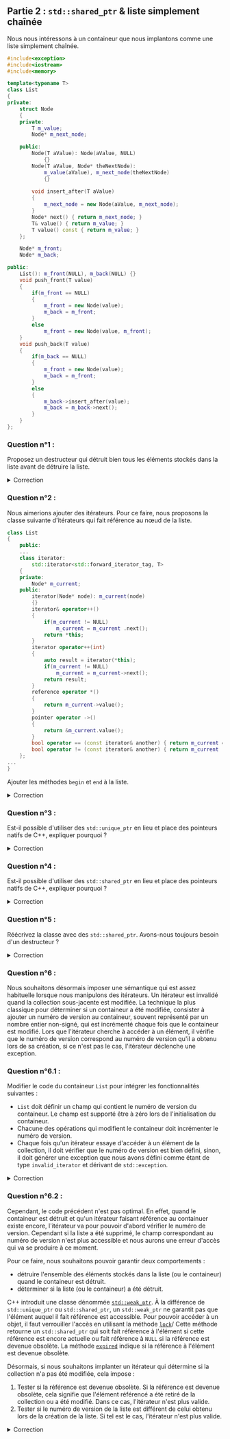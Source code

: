 ## Partie 2 : `std::shared_ptr` & liste simplement chaînée

Nous nous intéressons à un containeur que nous implantons comme une liste simplement chaînée.

```cpp
#include<exception>
#include<iostream>
#include<memory>

template<typename T>
class List
{
private:
    struct Node
    {
    private:
        T m_value;
        Node* m_next_node;

    public:
        Node(T aValue): Node(aValue, NULL) 
            {}
        Node(T aValue, Node* theNextNode):
            m_value(aValue), m_next_node(theNextNode)
            {}
        
        void insert_after(T aValue)
        {
            m_next_node = new Node(aValue, m_next_node);
        }
        Node* next() { return m_next_node; }
        T& value() { return m_value; }
        T value() const { return m_value; }
    };

    Node* m_front;
    Node* m_back;

public:
    List(): m_front(NULL), m_back(NULL) {}
    void push_front(T value)
    {
        if(m_front == NULL)
        {
            m_front = new Node(value);
            m_back = m_front;
        }
        else
            m_front = new Node(value, m_front);
    }
    void push_back(T value)
    {
        if(m_back == NULL)
        {
            m_front = new Node(value);
            m_back = m_front;
        }
        else
        {
            m_back->insert_after(value);
            m_back = m_back->next();
        }
    }
};

```

### Question n°1 :

Proposez un destructeur qui détruit bien tous les éléments stockés dans la liste avant de détruire la liste.

<details><summary>Correction</summary>

Nous devons parcourir l'ensemble des nœuds qui ont été créés et les détruire un par un.

```cpp
    ~List()
    {
        for(auto m_current = m_front; m_current != NULL; )
        {
            auto m_next = m_current->next();
            delete m_current;
            m_current = m_next;
        }
    }
```
</details>

### Question n°2 :

Nous aimerions ajouter des itérateurs. Pour ce faire, nous proposons la classe suivante d'itérateurs qui fait référence au nœud de la liste.

```cpp
class List
{
    public:
    ...
    class iterator: 
        std::iterator<std::forward_iterator_tag, T>
    {
    private:
        Node* m_current;
    public:        
        iterator(Node* node): m_current(node)
        {}
        iterator& operator++()
        {
            if(m_current != NULL)
                m_current = m_current .next();
            return *this;
        }
        iterator operator++(int)
        {
            auto result = iterator(*this);
            if(m_current != NULL)
                m_current = m_current->next();
            return result;
        }
        reference operator *()
        {
            return m_current->value();
        }
        pointer operator ->()
        {
            return &m_current.value();
        }
        bool operator == (const iterator& another) { return m_current == another.m_current; }
        bool operator != (const iterator& another) { return m_current != another.m_current; }
    };
...
}
```

Ajouter les méthodes `begin` et `end` à la liste.

<details><summary>Correction</summary>

Le code est relativement simple et se réduit à :

```cpp
    iterator begin() { return iterator(m_front); }
    iterator end() { return iterator(NULL); }
```
</details>

### Question n°3 :

Est-il possible d'utiliser des `std::unique_ptr` en lieu et place des pointeurs natifs de C++, expliquer pourquoi ?

<details><summary>Correction</summary>

Il n'est pas possible d'utiliser les `std::unique_ptr` pointeurs puisque nous avons deux références sur le dernier élément de la liste, la référence venant du nœud précédent le dernier et la référence stockée dans le champ `m_back`.

De même, les itérateurs font références à des nœuds de la liste, ce qui veut dire que pour un nœud de la liste, nous pouvons avoir plusieurs références sur ce nœud.

</details>

### Question n°4 :

Est-il possible d'utiliser des `std::shared_ptr` en lieu et place des pointeurs natifs de C++, expliquer pourquoi ?

<details><summary>Correction</summary>

Les `std::shared_ptr` supportent plusieurs références à un élément. En conséquence, il est possible d'utiliser des `std::shared_ptr` au lieu et place de pointeurs natifs de C++. Ces pointeurs autorisent un accès aussi rapide que les pointeurs standards de C++ et garantissent que l'élément référencé ne sera détruit uniquement au moment de la destruction de la dernière référence sur celui-ci.

</details>

### Question n°5 :

Réécrivez la classe avec des `std::shared_ptr`. Avons-nous toujours besoin d'un destructeur ?

<details><summary>Correction</summary>

Il suffit de remplacer dans le code précédent chacune des références à un pointeur sur un élément de `T` par un `std::shared_ptr<T>`.

De plus, il n'est plus besoin de destructeur sachant que la suppression de toutes les références à un nœud va entrainer automatiquement la destruction de ce nœud.

Il est cependant à remarquer que cette stratégie de gestion de la mémoire peut induire un changement de comportement du logiciel. Si un itérateur faisant référence à un élément de la liste continue à exister après la destruction de la liste, l'élément de la liste référencée par cet itérateur continuera à être présent en mémoire tant que l'itérateur ne sera pas détruit.

La suppression du destructeur ainsi que le remplacement des pointeurs natifs `T*` par des `std::shared_ptr<T>` conduit au code suivant :

```cpp
template<typename T>
class List
{
private:
    struct Node
    {
    private:
        T m_value;
        std::shared_ptr<Node> m_next_node;

    public:
        Node(T aValue): 
            m_value(aValue), m_next_node()
            {}
        Node(T aValue, std::shared_ptr<Node>& theNextNode):
            m_value(aValue), m_next_node(theNextNode)
            {}
        
        void insert_after(T aValue)
        {
            m_next_node = std::make_shared<Node>(aValue, m_next_node);
        }
        std::shared_ptr<Node>& next() { return m_next_node; }
        T& value() { return m_value; }
        T value() const { return m_value; }
    };

    std::shared_ptr<Node> m_front;
    std::shared_ptr<Node> m_back;

    class iterator: 
        std::iterator<std::forward_iterator_tag, T>
    {
    private:
        std::shared_ptr<Node> m_current;
    public:        
        iterator(): m_current() {}
        iterator(std::shared_ptr<Node>& node): m_current(node)
        {}
        iterator& operator++()
        {
            if(m_current != NULL)
                m_current = m_current .next();
            return *this;
        }
        iterator operator++(int)
        {
            auto result = iterator(*this);
            if(m_current != NULL)
                m_current = m_current->next();
            return result;
        }
        reference operator *()
        {
            return m_current->value();
        }
        pointer operator ->()
        {
            return &(m_current->value());
        }
        bool operator == (const iterator& another) { return m_current == another.m_current; }
        bool operator != (const iterator& another) { return m_current != another.m_current; }
    };
public:
    List(): m_front(NULL), m_back(NULL) {}
    iterator begin() { return iterator(m_front); }
    iterator end() { return iterator(); }
    void push_front(T value)
    {
        if(m_front == NULL)
        {
            m_front = std::make_shared<Node>(value);
            m_back = m_front;
        }
        else
            m_front = std::make_shared<Node>(value, m_front);
    }
    void push_back(T value)
    {
        if(m_back == NULL)
        {
            m_front = std::make_shared<Node>(value);
            m_back = m_front;
        }
        else
        {
            m_back->insert_after(value);
            m_back = m_back->next();
        }
    }
};
```
</details>

### Question n°6 :

Nous souhaitons désormais imposer une sémantique qui est assez habituelle lorsque nous manipulons des itérateurs. Un itérateur est invalidé quand la collection sous-jacente est modifiée. La technique la plus classique pour déterminer si un containeur a été modifiée, consister à ajouter un numéro de version au containeur, souvent représenté par un nombre entier non-signé, qui est incrémenté chaque fois que le containeur est modifié. Lors que l'itérateur cherche à accéder à un élément, il vérifie que le numéro de version correspond au numéro de version qu'il a obtenu lors de sa création, si ce n'est pas le cas, l'itérateur déclenche une exception.

### Question n°6.1 :

Modifier le code du containeur `List` pour intégrer les fonctionnalités suivantes :

* `List` doit définir un champ qui contient le numéro de version du containeur. Le champ est supporté être à zéro lors de l'initialisation du containeur.
* Chacune des opérations qui modifient le containeur doit incrémenter le numéro de version.
* Chaque fois qu'un itérateur essaye d'accéder à un élément de la collection, il doit vérifier que le numéro de version est bien défini, sinon, il doit générer une exception que nous avons défini comme étant de type `invalid_iterator` et dérivant de `std::exception`.

<details><summary>Correction</summary>

Nous définissons dans un premier temps une nouvelle classe `invalid_iterator` :

```cpp
class invalid_iterator: std::exception
{
public:
    invalid_iterator() {}
    invalid_iterator(const char* const &aMessage):
        exception(aMessage) {}
};
```

Ensuite, nous ajoutons à la classe `List`, le numéro de version :
```cpp
template<typename T>
class List:
{
private:
    ...
    using version_type = unsigned;
    ...
    version_type m_version = 0ul;

public:

};
```

Les méthodes modifiant la liste `List` doivent désormais incrémentée le numéro de version `m_version`. 

```cpp
template<typename T>
class List:
{
    ...
public:
    void push_front(T value)
    {
        if(m_front == NULL)
        {
            m_front = std::make_shared<Node>(value);
            m_back = m_front;
        }
        else
            m_front = std::make_shared<Node>(value, m_front);
        m_version ++;
    }
    void push_back(T value)
    {
        if(m_back == NULL)
        {
            m_front = std::make_shared<Node>(value);
            m_back = m_front;
        }
        else
        {
            m_back->insert_after(value);
            m_back = m_back->next();
        }
        m_version ++;
    }
};
```
Une fois ces modifications faites, il faut modifier la classe itérateur `List<T>::iterator`. Désormais cette classe doit stocker une référence à la liste ainsi que doit initialiser un champ `m_version` avec le numéro de version définie par la liste au moment de la création de l'itérateur.

Il faut en conséquence ajouter les deux champs et modifier les constructeurs comme suit :

```cpp
    class iterator: 
        std::iterator<std::forward_iterator_tag, T>
    {
    private:
        std::shared_ptr<Node> m_current;
        const List<T>& m_list;
        typename List<T>::version_type m_version;
        ...
    public:
        iterator(const List<T>& theList):
             m_list(theList), m_current(), 
             m_version(theList.m_version) {}
        iterator(const List<T>& theList, 
            std::shared_ptr<Node>& node):
            m_list(theList), m_current(node), 
            m_version(theList.m_version) {}
        {}
        ...
    };
```

Ensuite, chaque méthode de l'itérateur doit vérifier que l'itérateur est valide. Pour factoriser le code, nous proposons de définir une méthode `check_if_is_valid` qui vérifie que l'itérateur est bien valide et si ce n'est le cas lève l'exception `invalid_iterator`.

```cpp
    class iterator: 
        std::iterator<std::forward_iterator_tag, T>
    {
    private:
        ...
        void check_if_is_valid()
        {
            if(m_version != m_list.m_version)
                throw invalid_iterator();
        }
        ...
    public:
        ...
    };
```

Enfin pour chacun que méthodes qui manipulent l'itérateur, comme les opérateurs d'accès à l'élément, les opérateurs d'incrémentation, il est nécessaire d'appeler la méthode privée `check_if_is_valid` pour s'assurer que l'itérateur est valide.

```cpp
    class iterator: 
        std::iterator<std::forward_iterator_tag, T>
    {
        ...
        iterator& operator++()
        {
            check_if_is_valid();
            if(m_current != NULL)
                m_current = m_current->next();
            return *this;
        }
        ...
        reference operator *()
        {
            check_if_is_valid();
            return m_current->value();
        }
        ...
    };
```

Enfin, nous devons modifier les appels aux constructeurs dans les méthodes `begin` et `end` de la liste `List`.

```cpp
template<typename T>
class List:
{
    ...
public:
    ...
    iterator begin() { return iterator(*this, m_front); }
    iterator end() { return iterator(*this); }
    ...
};
```

Ce qui termine l'ensemble des modifications nécessaires pour implanter ce nouveau comportement.

Ceci nous donne en conséquence le code consolidé suivant :

```cpp
class invalid_iterator: std::exception
{
public:
    invalid_iterator() {}
    invalid_iterator(const char* const &aMessage):
        exception(aMessage) {}
};

template<typename T>
class List
{
private:
    struct Node
    {
    private:
        T m_value;
        std::shared_ptr<Node> m_next_node;

    public:
        Node(T aValue): 
            m_value(aValue), m_next_node()
            {}
        Node(T aValue, std::shared_ptr<Node>& theNextNode):
            m_value(aValue), m_next_node(theNextNode)
            {}
        
        void insert_after(T aValue)
        {
            m_next_node = std::make_shared<Node>(aValue, m_next_node);
        }
        std::shared_ptr<Node>& next() { return m_next_node; }
        T& value() { return m_value; }
        T value() const { return m_value; }
    };

    using version_type = unsigned;

    std::shared_ptr<Node> m_front;
    std::shared_ptr<Node> m_back;
    version_type m_version;

    class iterator: 
        std::iterator<std::forward_iterator_tag, T>
    {
    private:
        std::shared_ptr<Node> m_current;
        const List<T>& m_list;
        typename List<T>::version_type m_version;
        void check_if_is_valid()
        {
            if(m_version != m_list.m_version)
                throw invalid_iterator();
        }

    public:        
        iterator(const List<T>& theList):
             m_list(theList), m_current(), 
             m_version(theList.m_version) {}
        iterator(const List<T>& theList, 
            std::shared_ptr<Node>& node):
            m_list(theList), m_current(node), 
            m_version(theList.m_version) {}
        iterator& operator++()
        {
            check_if_is_valid();
            if(m_current != NULL)
                m_current = m_current->next();
            return *this;
        }
        iterator operator++(int)
        {
            check_if_is_valid();
            auto result = iterator(*this);
            if(m_current != NULL)
                m_current = m_current->next();
            return result;
        }
        reference operator *()
        {
            check_if_is_valid();
            return m_current->value();
        }
        pointer operator ->()
        {
            check_if_is_valid();
            return &(m_current->value());
        }
        bool operator == (const iterator& another) 
        { 
            return &m_list == &another.m_list 
                && m_version == another.m_version 
                && m_current == another.m_current; 
        }
        bool operator != (const iterator& another) 
        { 
            return &m_list == &another.m_list 
                && m_version == another.m_version 
                && m_current != another.m_current; 
        }
    };
public:
    List(): m_front(), m_back(), m_version(0) {}
    iterator begin() { return iterator(*this, m_front); }
    iterator end() { return iterator(*this); }
    void push_front(T value)
    {
        if(m_front == NULL)
        {
            m_front = std::make_shared<Node>(value);
            m_back = m_front;
        }
        else
            m_front = std::make_shared<Node>(value, m_front);
        m_version ++;
    }
    void push_back(T value)
    {
        if(m_back == NULL)
        {
            m_front = std::make_shared<Node>(value);
            m_back = m_front;
        }
        else
        {
            m_back->insert_after(value);
            m_back = m_back->next();
        }
        m_version ++;
    }
};
```

</details>

### Question n°6.2 :

Cependant, le code précédent n'est pas optimal. En effet, quand le containeur est détruit et qu'un itérateur faisant référence au containuer existe encore, l'itérateur va pour pouvoir d'abord vérifier le numéro de version. Cependant si la liste a été supprimé, le champ correspondant au numéro de version n'est plus accessible et nous aurons une erreur d'accès qui va se produire à ce moment. 

Pour ce faire, nous souhaitons pouvoir garantir deux comportements :

* détruire l'ensemble des éléments stockés dans la liste (ou le containeur) quand le containeur est détruit. 
* déterminer si la liste (ou le containeur) a été détruit.

C++ introduit une classe dénommée [`std::weak_ptr`](https://en.cppreference.com/w/cpp/memory/weak_ptr). À la différence de `std::unique_ptr` ou `std::shared_ptr`, un `std::weak_ptr` ne garantit pas que l'élément auquel il fait référence est accessible. Pour pouvoir accéder à un objet, il faut verrouiller l'accès en utilisant la méthode [`lock`](https://en.cppreference.com/w/cpp/memory/weak_ptr/lock)/ Cette méthode retourne un `std::shared_ptr` qui soit fait référence à l'élément si cette référence est encore actuelle ou fait référence à `NULL` si la référence est devenue obsolète. La méthode [`expired`](https://en.cppreference.com/w/cpp/memory/weak_ptr/expired) indique si la référence à l'élément est devenue obsolète.

Désormais, si nous souhaitons implanter un itérateur qui détermine si la collection n'a pas été modifiée, cela impose :

1. Tester si la référence est devenue obsolète. Si la référence est devenue obsolète, cela signifie que l'élément référencé a été retiré de la collection ou a été modifié. Dans ce cas, l'itérateur n'est plus valide.
2. Tester si le numéro de version de la liste est différent de celui obtenu lors de la création de la liste. Si tel est le cas, l'itérateur n'est plus valide.

<details><summary>Correction</summary>

La solution consiste à utiliser dans la classe `iterator` un `std::weak_ptr` en lieu et place d'un `std::shared_ptr` pour faire référence au nœud de la liste. 

```cpp
    class iterator: 
        std::iterator<std::forward_iterator_tag, T>
    {
    private:
        std::weak_ptr<Node> m_current;
        const List<T>& m_list;
        typename List<T>::version_type m_version;
    ...
    };
```
Nous modifions ensuite le code de la méthode `check_if_is_valid` pour tester en premier si la référence au nœud est toujours valide. Si elle n'est plus valide, cela signifie soit que le nœud a été supprimé, soit que la collection a été détruite.

    class iterator: 
        std::iterator<std::forward_iterator_tag, T>
    {
    private:
        ...
        void check_if_is_valid()
        {
            if(m_current.expired() || m_version != m_list.m_version)
                throw invalid_iterator();
        }
        ...
    };

Il faut ensuite modifier les méthodes qui accèdent au nœud pour obtenir un `std::shared_ptr` le temps nécessaire pour effectuer l'opération. Ce `std::shared_ptr` sera automatiquement détruit au plus tard à la fin de la méthode.

Ceci donne par exemple les méthodes suivantes :

```cpp
    class iterator: 
        std::iterator<std::forward_iterator_tag, T>
    {
        ...
    public:
        ...
        iterator operator++(int)
        {
            check_if_is_valid();
            auto result = iterator(*this);
            auto current_ptr = m_current.lock();
            if(current_ptr != NULL)
                m_current = current_ptr->next();
            return result;
        }
        ...
        reference operator *()
        {
            check_if_is_valid();
            return m_current.lock()->value();
        }
        ...
    };
```

Et cela termine l'ensemble des modifications à réaliser pour implanter le nouveau comportement. 

Ceci donne le code consolidé suivant :
```cpp
class invalid_iterator: std::exception
{
public:
    invalid_iterator() {}
    invalid_iterator(const char* const &aMessage):
        exception(aMessage) {}
};

template<typename T>
class List
{
private:
    struct Node
    {
    private:
        T m_value;
        std::shared_ptr<Node> m_next_node;

    public:
        Node(T aValue): 
            m_value(aValue), m_next_node()
            {}
        Node(T aValue, std::shared_ptr<Node>& theNextNode):
            m_value(aValue), m_next_node(theNextNode)
            {}
        
        void insert_after(T aValue)
        {
            m_next_node = std::make_shared<Node>(aValue, m_next_node);
        }
        std::shared_ptr<Node>& next() { return m_next_node; }
        T& value() { return m_value; }
        T value() const { return m_value; }
    };

    using version_type = unsigned;

    std::shared_ptr<Node> m_front;
    std::shared_ptr<Node> m_back;
    version_type m_version;

    class iterator: 
        std::iterator<std::forward_iterator_tag, T>
    {
    private:
        std::weak_ptr<Node> m_current;
        const List<T>& m_list;
        typename List<T>::version_type m_version;
        void check_if_is_valid()
        {
            if(m_current.expired() || m_version != m_list.m_version)
                throw invalid_iterator();
        }

    public:        
        iterator(const List<T>& theList):
             m_list(theList), m_current() {}
        iterator(const List<T>& theList, 
            std::shared_ptr<Node>& node):
            m_list(theList), m_current(node)
        {}
        iterator& operator++()
        {
            check_if_is_valid();
            auto current_ptr = m_current.lock();
            if(current_ptr != NULL)
                m_current = current_ptr->next();
            return *this;
        }
        iterator operator++(int)
        {
            check_if_is_valid();
            auto result = iterator(*this);
            auto current_ptr = m_current.lock();
            if(current_ptr != NULL)
                m_current = current_ptr->next();
            return result;
        }
        reference operator *()
        {
            check_if_is_valid();
            return m_current.lock()->value();
        }
        pointer operator ->()
        {
            check_if_is_valid();
            return &(m_current.lock()->value());
        }
        bool operator == (const iterator& another) 
        { 
            return &m_list == &another.m_list 
                && m_version == another.m_version 
                && m_current == another.m_current; 
        }
        bool operator != (const iterator& another) 
        { 
            return &m_list != &another.m_list 
                && m_version != another.m_version 
                && m_current.lock() != another.m_current.lock(); 
        }
    };
public:
    List(): m_front(), m_back(), m_version(0) {}
    iterator begin() { return iterator(*this, m_front); }
    iterator end() { return iterator(*this); }
    void push_front(T value)
    {
        if(m_front == NULL)
        {
            m_front = std::make_shared<Node>(value);
            m_back = m_front;
        }
        else
            m_front = std::make_shared<Node>(value, m_front);
        m_version ++;
    }
    void push_back(T value)
    {
        if(m_back == NULL)
        {
            m_front = std::make_shared<Node>(value);
            m_back = m_front;
        }
        else
        {
            m_back->insert_after(value);
            m_back = m_back->next();
        }
        m_version ++;
    }
};
```

</details>


